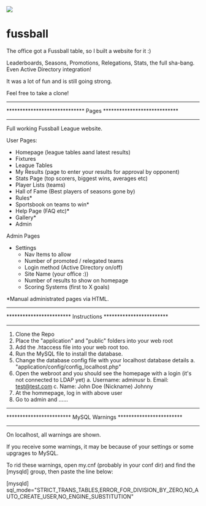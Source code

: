 ![](public/img/confirm%20result.png)

# fussball
The office got a Fussball table, so I built a website for it :)

Leaderboards, Seasons, Promotions, Relegations, Stats, the full sha-bang. Even Active Directory integration!

It was a lot of fun and is still going strong.

Feel free to take a clone!

****************************************************************
***************************** Pages ****************************
****************************************************************

Full working Fussball League website.

User Pages:
- Homepage (league tables aand latest results)
- Fixtures
- League Tables
- My Results (page to enter your results for approval by opponent)
- Stats Page (top scorers, biggest wins, averages etc)
- Player Lists (teams)
- Hall of Fame (Best players of seasons gone by)
- Rules*
- Sportsbook on teams to win*
- Help Page (FAQ etc)*
- Gallery*
- Admin

Admin Pages
- Settings
  - Nav Items to allow
  - Number of promoted / relegated teams
  - Login method (Active Directory on/off)
  - Site Name (your office :))
  - Number of results to show on homepage
  - Scoring Systems (first to X goals)

*Manual administrated pages via HTML.

****************************************************************
************************ Instructions ************************
****************************************************************

1. Clone the Repo
2. Place the "application" and "public" folders into your web root
3. Add the .htaccess file into your web root too.
4. Run the MySQL file to install the database.
5. Change the database config file with your localhost database details
   a. "application/config/config_localhost.php"
6. Open the webroot and you should see the homepage with a login (it's not connected to LDAP yet)
   a. Username: adminusr
   b. Email: test@test.com
   c. Name: John Doe (Nickname) Johnny
7. At the hommepage, log in with above user
8. Go to admin and ......


****************************************************************
************************ MySQL Warnings ************************
****************************************************************

On localhost, all warnings are shown.

If you receive some warnings, it may be because of your settings or some upgrages to MySQL.

To rid these warnings, open my.cnf (probably in your conf dir) and find the [mysqld] group, then paste the line below:

[mysqld]
sql_mode="STRICT_TRANS_TABLES,ERROR_FOR_DIVISION_BY_ZERO,NO_AUTO_CREATE_USER,NO_ENGINE_SUBSTITUTION"
